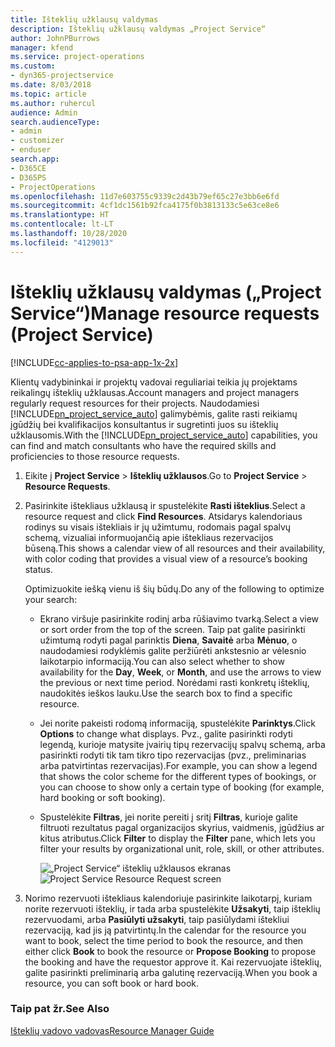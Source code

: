 ```yaml
---
title: Išteklių užklausų valdymas
description: Išteklių užklausų valdymas „Project Service“
author: JohnPBurrows
manager: kfend
ms.service: project-operations
ms.custom:
- dyn365-projectservice
ms.date: 8/03/2018
ms.topic: article
ms.author: ruhercul
audience: Admin
search.audienceType:
- admin
- customizer
- enduser
search.app:
- D365CE
- D365PS
- ProjectOperations
ms.openlocfilehash: 11d7e603755c9339c2d43b79ef65c27e3bb6e6fd
ms.sourcegitcommit: 4cf1dc1561b92fca4175f0b3813133c5e63ce8e6
ms.translationtype: HT
ms.contentlocale: lt-LT
ms.lasthandoff: 10/28/2020
ms.locfileid: "4129013"
---
```

# <a name="manage-resource-requests-project-service"></a><span data-ttu-id="83de8-103">Išteklių užklausų valdymas („Project Service“)</span><span class="sxs-lookup"><span data-stu-id="83de8-103">Manage resource requests (Project Service)</span></span>

[!INCLUDE[cc-applies-to-psa-app-1x-2x](../includes/cc-applies-to-psa-app-1x-2x.md)]

<span data-ttu-id="83de8-104">Klientų vadybininkai ir projektų vadovai reguliariai teikia jų projektams reikalingų išteklių užklausas.</span><span class="sxs-lookup"><span data-stu-id="83de8-104">Account managers and project managers regularly request resources for their projects.</span></span> <span data-ttu-id="83de8-105">Naudodamiesi [!INCLUDE[pn_project_service_auto](../includes/pn-project-service-auto.md)] galimybėmis, galite rasti reikiamų įgūdžių bei kvalifikacijos konsultantus ir sugretinti juos su išteklių užklausomis.</span><span class="sxs-lookup"><span data-stu-id="83de8-105">With the [!INCLUDE[pn_project_service_auto](../includes/pn-project-service-auto.md)] capabilities, you can find and match consultants who have the required skills and proficiencies to those resource requests.</span></span>  
  
1. <span data-ttu-id="83de8-106">Eikite į **Project Service** > **Išteklių užklausos**.</span><span class="sxs-lookup"><span data-stu-id="83de8-106">Go to **Project Service** > **Resource Requests**.</span></span>  
  
2. <span data-ttu-id="83de8-107">Pasirinkite ištekliaus užklausą ir spustelėkite **Rasti išteklius**.</span><span class="sxs-lookup"><span data-stu-id="83de8-107">Select a resource request and click **Find Resources**.</span></span> <span data-ttu-id="83de8-108">Atsidarys kalendoriaus rodinys su visais ištekliais ir jų užimtumu, rodomais pagal spalvų schemą, vizualiai informuojančią apie ištekliaus rezervacijos būseną.</span><span class="sxs-lookup"><span data-stu-id="83de8-108">This shows a calendar view of all resources and their availability, with color coding that provides a visual view of a resource’s booking status.</span></span>  
  
    <span data-ttu-id="83de8-109">Optimizuokite iešką vienu iš šių būdų.</span><span class="sxs-lookup"><span data-stu-id="83de8-109">Do any of the following to optimize your search:</span></span>  
  
   -   <span data-ttu-id="83de8-110">Ekrano viršuje pasirinkite rodinį arba rūšiavimo tvarką.</span><span class="sxs-lookup"><span data-stu-id="83de8-110">Select a view or sort order from the top of the screen.</span></span> <span data-ttu-id="83de8-111">Taip pat galite pasirinkti užimtumą rodyti pagal parinktis **Diena**, **Savaitė** arba **Mėnuo**, o naudodamiesi rodyklėmis galite peržiūrėti ankstesnio ar vėlesnio laikotarpio informaciją.</span><span class="sxs-lookup"><span data-stu-id="83de8-111">You can also select whether to show availability for the **Day**, **Week**, or **Month**, and use the arrows to view the previous or next time period.</span></span> <span data-ttu-id="83de8-112">Norėdami rasti konkretų išteklių, naudokitės ieškos lauku.</span><span class="sxs-lookup"><span data-stu-id="83de8-112">Use the search box to find a specific resource.</span></span>  
  
   -   <span data-ttu-id="83de8-113">Jei norite pakeisti rodomą informaciją, spustelėkite **Parinktys**.</span><span class="sxs-lookup"><span data-stu-id="83de8-113">Click **Options** to change what displays.</span></span> <span data-ttu-id="83de8-114">Pvz., galite pasirinkti rodyti legendą, kurioje matysite įvairių tipų rezervacijų spalvų schemą, arba pasirinkti rodyti tik tam tikro tipo rezervacijas (pvz., preliminarias arba patvirtintas rezervacijas).</span><span class="sxs-lookup"><span data-stu-id="83de8-114">For example, you can show a legend that shows the color scheme for the different types of bookings, or you can choose to show only a certain type of booking (for example, hard booking or soft booking).</span></span>  
  
   -   <span data-ttu-id="83de8-115">Spustelėkite **Filtras**, jei norite pereiti į sritį **Filtras**, kurioje galite filtruoti rezultatus pagal organizacijos skyrius, vaidmenis, įgūdžius ar kitus atributus.</span><span class="sxs-lookup"><span data-stu-id="83de8-115">Click **Filter** to display the **Filter** pane, which lets you filter your results by organizational unit, role, skill, or other attributes.</span></span>  
  
       <span data-ttu-id="83de8-116">![„Project Service“ išteklių užklausos ekranas](../psa/media/project-service-resource-request-screen.png "„Project Service“ išteklių užklausos ekranas")</span><span class="sxs-lookup"><span data-stu-id="83de8-116">![Project Service Resource Request screen](../psa/media/project-service-resource-request-screen.png "Project Service Resource Request screen")</span></span>  
  
3. <span data-ttu-id="83de8-117">Norimo rezervuoti ištekliaus kalendoriuje pasirinkite laikotarpį, kuriam norite rezervuoti išteklių, ir tada arba spustelėkite **Užsakyti**, taip išteklių rezervuodami, arba **Pasiūlyti užsakyti**, taip pasiūlydami ištekliui rezervaciją, kad jis ją patvirtintų.</span><span class="sxs-lookup"><span data-stu-id="83de8-117">In the calendar for the resource you want to book, select the time period to book the resource, and then either click **Book** to book the resource or **Propose Booking** to propose the booking and have the requestor approve it.</span></span> <span data-ttu-id="83de8-118">Kai rezervuojate išteklių, galite pasirinkti preliminarią arba galutinę rezervaciją.</span><span class="sxs-lookup"><span data-stu-id="83de8-118">When you book a resource, you can soft book or hard book.</span></span>  
  
### <a name="see-also"></a><span data-ttu-id="83de8-119">Taip pat žr.</span><span class="sxs-lookup"><span data-stu-id="83de8-119">See Also</span></span>  
 [<span data-ttu-id="83de8-120">Išteklių vadovo vadovas</span><span class="sxs-lookup"><span data-stu-id="83de8-120">Resource Manager Guide</span></span>](../psa/resource-manager-guide.md)
